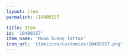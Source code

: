 ```yaml
---
layout: item
permalink: /10400157

title: Item
id: '10400157'
item_name: 'Moon Bunny Tattoo'
icon_url: 'item/icon/customize/10400157.png'
---
```

